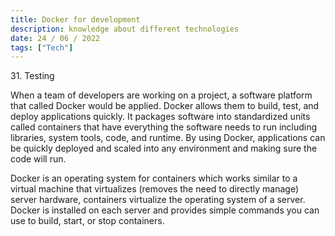 ```yaml
---
title: Docker for development
description: knowledge about different technologies
date: 24 / 06 / 2022
tags: ["Tech"]
---
```


<p>31. Testing</p>

<p> 
When a team of developers are working on a project, a software platform that called Docker would be applied. Docker allows them to build, test, and deploy applications quickly. It packages software into standardized units called containers that have everything the software needs to run including libraries, system tools, code, and runtime. By using Docker, applications can be quickly deployed and scaled into any environment and making sure the code will run.
</p>
<p>Docker is an operating system for containers which works similar to a virtual machine that virtualizes (removes the need to directly manage) server hardware, containers virtualize the operating system of a server. Docker is installed on each server and provides simple commands you can use to build, start, or stop containers.


<img src="/Blog/20220623-1.png" alt="">
<img src="/Blog/20220623-2.png" alt="">
